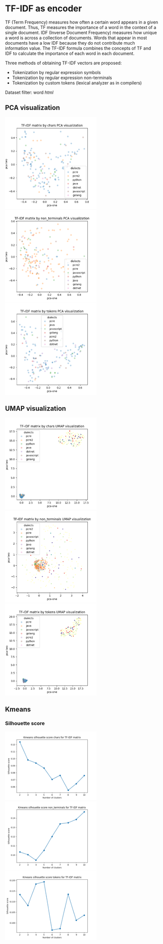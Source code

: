 # TF-IDF as encoder

TF (Term Frequency) measures how often a certain word appears in a given document. Thus, TF measures the importance of a word in the context of a single document.
IDF (Inverse Document Frequency) measures how unique a word is across a collection of documents. Words that appear in most documents have a low IDF because they do not contribute much information value.
The TF-IDF formula combines the concepts of TF and IDF to calculate the importance of each word in each document.

Three methods of obtaining TF-IDF vectors are proposed:
- Tokenization by regular expression symbols
- Tokenization by regular expression non-terminals
- Tokenization by custom tokens (lexical analyzer as in compilers)

Dataset filter: word *html*

## PCA visualization
<p float="left">
  <img src="assets/tf_idf/tf_idf_chars_pca.png" width="300" />
  <img src="assets/tf_idf/tf_idf_non_terminals_pca.png" width="300" />
  <img src="assets/tf_idf/tf_idf_tokens_pca.png" width="300" />
</p>

## UMAP visualization
<p float="left">
  <img src="assets/tf_idf/tf_idf_chars_umap.png" width="300" />
  <img src="assets/tf_idf/tf_idf_non_terminals_umap.png" width="300" />
  <img src="assets/tf_idf/tf_idf_tokens_umap.png" width="300" />
</p>

## Kmeans

### Silhouette score
<p float="left">
  <img src="assets/tf_idf/tf_idf_chars_silhouette.png" width="300" />
  <img src="assets/tf_idf/tf_idf_non_terminals_silhouette.png" width="300" />
  <img src="assets/tf_idf/tf_idf_tokens_silhouette.png" width="300" />
</p>
